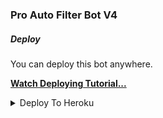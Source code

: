 ### Pro Auto Filter Bot V4


##### Deploy
You can deploy this bot anywhere.

**[Watch Deploying Tutorial...](https://youtu.be/HvXBQoHrh04)**

<details><summary>Deploy To Heroku</summary>
<p>
<br>
<a href="https://heroku.com/deploy?template=https://github.com/CYBERDUDE3/Pro-Auto-Filter-Bot-V2/tree/main">
  <img src="https://www.herokucdn.com/deploy/button.svg" alt="Deploy">
</a>
